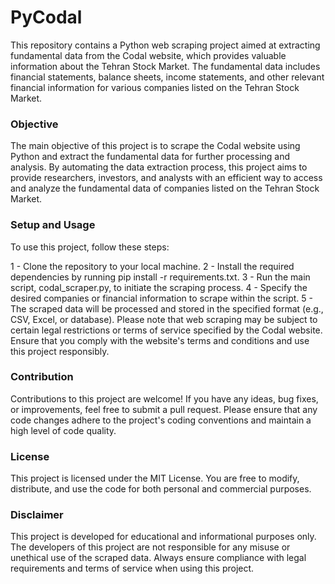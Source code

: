 # PyCodal

This repository contains a Python web scraping project aimed at extracting fundamental data from the Codal website, which provides valuable information about the Tehran Stock Market. The fundamental data includes financial statements, balance sheets, income statements, and other relevant financial information for various companies listed on the Tehran Stock Market.

### Objective
The main objective of this project is to scrape the Codal website using Python and extract the fundamental data for further processing and analysis. By automating the data extraction process, this project aims to provide researchers, investors, and analysts with an efficient way to access and analyze the fundamental data of companies listed on the Tehran Stock Market.

### Setup and Usage
To use this project, follow these steps:

1 - Clone the repository to your local machine.
2 - Install the required dependencies by running pip install -r requirements.txt.
3 - Run the main script, codal_scraper.py, to initiate the scraping process.
4 - Specify the desired companies or financial information to scrape within the script.
5 - The scraped data will be processed and stored in the specified format (e.g., CSV, Excel, or database).
Please note that web scraping may be subject to certain legal restrictions or terms of service specified by the Codal website. Ensure that you comply with the website's terms and conditions and use this project responsibly.

### Contribution
Contributions to this project are welcome! If you have any ideas, bug fixes, or improvements, feel free to submit a pull request. Please ensure that any code changes adhere to the project's coding conventions and maintain a high level of code quality.

### License
This project is licensed under the MIT License. You are free to modify, distribute, and use the code for both personal and commercial purposes.

### Disclaimer
This project is developed for educational and informational purposes only. The developers of this project are not responsible for any misuse or unethical use of the scraped data. Always ensure compliance with legal requirements and terms of service when using this project.
